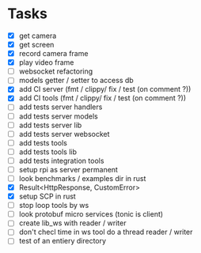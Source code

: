 # Tasks
- [x] get camera
- [x] get screen
- [x] record camera frame
- [x] play video frame
- [ ] websocket refactoring
- [ ] models getter / setter to access db
- [x] add CI server (fmt / clippy/ fix / test (on comment ?))
- [x] add CI tools (fmt / clippy/ fix / test (on comment ?))
- [ ] add tests server handlers
- [ ] add tests server models
- [ ] add tests server lib
- [ ] add tests server websocket
- [ ] add tests tools
- [ ] add tests tools lib
- [ ] add tests integration tools
- [ ] setup rpi as server permanent
- [ ] look benchmarks / examples dir in rust
- [x] Result<HttpResponse, CustomError>
- [x] setup SCP in rust
- [ ] stop loop tools by ws
- [ ] look protobuf micro services (tonic is client)
- [ ] create lib_ws with reader / writer
- [ ] don't checl time in ws tool do a thread reader / writer
- [ ] test of an entiery directory
